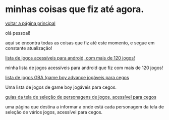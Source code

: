 ﻿# minhas coisas que fiz até agora.



[voltar a página principal](index)


olá pessoal!


 aqui se encontra todas as coisas que fiz até este momento, e segue em constante atualização!


[lista de jogos acessíveis para android, com mais de 120 jogos!](https://azurejoga.github.io/lista-de-jogos-atualizada-para-android-acessiveis)


minha lista de jogos acessíveis para android  que fiz com mais de 120 jogos!


[lista de jogos GBA (game boy advance jogáveis para cegos](https://azurejoga.github.io/gba)


Uma lista de jogos de game boy jogáveis para cegos.


[guias da tela de seleção de personagens de jogos. acessível para cegos](guia-de-telas)


uma página que destina a informar a onde está cada personagem da tela de seleção de vários jogos, acessível para cegos.